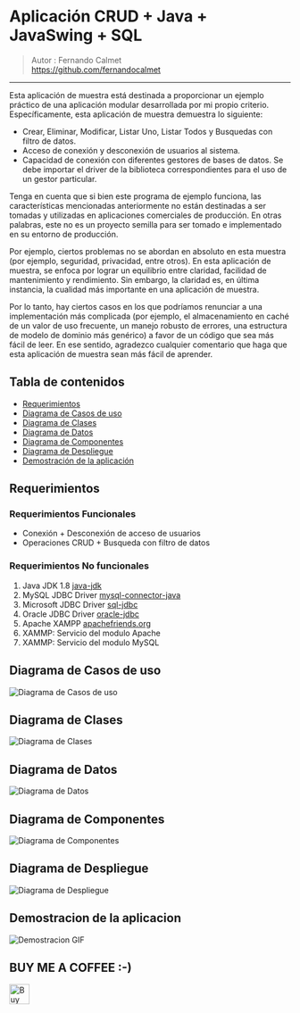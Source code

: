 # Aplicación CRUD + Java + JavaSwing + SQL
> Autor : Fernando Calmet  
https://github.com/fernandocalmet  
----------
<p>Esta aplicación de muestra está destinada a proporcionar un ejemplo práctico de una aplicación modular desarrollada por mi propio criterio. Específicamente, esta aplicación de muestra demuestra lo siguiente:</p>

<ul>
	<li>Crear, Eliminar, Modificar, Listar Uno, Listar Todos y Busquedas con filtro de datos.</li>
	<li>Acceso de conexión y desconexión de usuarios al sistema.</li>
	<li>Capacidad de conexión con diferentes gestores de bases de datos. Se debe importar el driver de la biblioteca correspondientes para el uso de un gestor particular.</li>	
</ul>

<p>Tenga en cuenta que si bien este programa de ejemplo funciona, las características mencionadas anteriormente no están destinadas a ser tomadas y utilizadas en aplicaciones comerciales de producción. En otras palabras, este no es un proyecto semilla para ser tomado  e implementado en su entorno de producción.</p>  

<p>Por ejemplo, ciertos problemas no se abordan en absoluto en esta  muestra (por ejemplo, seguridad, privacidad, entre otros). En esta aplicación de muestra, se enfoca por lograr un equilibrio entre claridad, facilidad de mantenimiento y rendimiento. Sin embargo, la claridad es, en última instancia, la cualidad más importante en una aplicación de muestra.</p>

<p>Por lo tanto, hay ciertos casos en los que podríamos renunciar a una implementación más complicada (por ejemplo, el almacenamiento en caché de un valor de uso frecuente, un manejo robusto de errores, una estructura de modelo de dominio más genérico) a favor de un código que sea más fácil de leer. En ese sentido, agradezco cualquier comentario que haga que esta aplicación de muestra sean más fácil de aprender.</p>
  
## Tabla de contenidos
* [Requerimientos](#requerimientos)
* [Diagrama de Casos de uso](#diagrama-de-casos-de-uso)
* [Diagrama de Clases](#diagrama-de-clases)
* [Diagrama de Datos](#diagrama-de-datos)
* [Diagrama de Componentes](#diagrama-de-componentes)
* [Diagrama de Despliegue](#diagrama-de-despliegue)
* [Demostración de la aplicación](#demostracion-de-la-aplicacion)
  
  
## Requerimientos
### Requerimientos Funcionales
- Conexión + Desconexión de acceso de usuarios
- Operaciones CRUD + Busqueda con filtro de datos

### Requerimientos No funcionales
1. Java JDK 1.8 [java-jdk](https://www.oracle.com/technetwork/java/javase/downloads/jdk8-downloads-2133151.html)
2. MySQL JDBC Driver [mysql-connector-java](https://dev.mysql.com/downloads/connector/j/)
3. Microsoft JDBC Driver [sql-jdbc](http://www.microsoft.com/en-us/download/details.aspx?displaylang=en&id=11774)
4. Oracle JDBC Driver [oracle-jdbc](http://www.oracle.com/technetwork/database/features/jdbc/index-091264.html)
5. Apache XAMPP [apachefriends.org](https://www.apachefriends.org/)
6. XAMMP: Servicio del modulo Apache
7. XAMMP: Servicio del modulo MySQL

## Diagrama de Casos de uso
![Diagrama de Casos de uso](diagramas/Diagrama-Casos_de_uso.png)

## Diagrama de Clases
![Diagrama de Clases](diagramas/Diagrama-Clases.png)

## Diagrama de Datos
![Diagrama de Datos](diagramas/Diagrama-Datos.png)

## Diagrama de Componentes
![Diagrama de Componentes](diagramas/Diagrama-Componentes.png)

## Diagrama de Despliegue
![Diagrama de Despliegue](diagramas/Diagrama-Despliegue.png)

## Demostracion de la aplicacion
![Demostracion GIF](diagramas/demo.gif)

## BUY ME A COFFEE :-)
<a href='https://ko-fi.com/fernandocalmet' target='_blank'>
  <img height='36' style='border:0px;height:36px;' src='https://az743702.vo.msecnd.net/cdn/kofi3.png?v=2' border='0' alt='Buy Me a Coffee at ko-fi.com' />
</a>